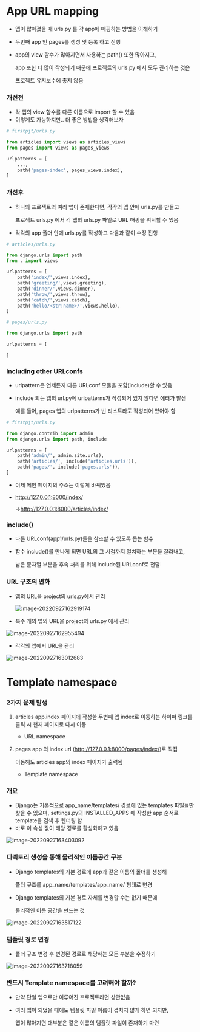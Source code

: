 # App URL mapping

- 앱이 많아졌을 때 urls.py 를 각 app에 매핑하는 방법을 이해하기

- 두번째 app 인 pages를 생성 및 등록 하고 진행

- app의 view 함수가 많아지면서 사용하는 path() 또한 많아지고,

  app 또한 더 많이 작성되기 때문에 프로젝트의 urls.py 에서 모두 관리하는 것은

  프로젝트 유지보수에 좋지 않음

### 개선전

- 각 앱의 view 함수를 다른 이름으로 import 할 수 있음
- 이렇게도 가능하지만.. 더 좋은 방법을 생각해보자

```python
# firstpjt/urls.py

from articles import views as articles_views
from pages import views as pages_views

urlpatterns = [
    ...,
    path('pages-index', pages_views.index),
]
```

### 개선후

- 하나의 프로젝트의 여러 앱이 존재한다면, 각각의 앱 안에 urls.py를 만들고

  프로젝트 urls.py 에서 각 앱의 urls.py 파일로 URL 매핑을 위탁할 수 있음

- 각각의 app 폴더 안에 urls.py를 작성하고 다음과 같이 수정 진행

```python
# articles/urls.py

from django.urls import path
from . import views

urlpatterns = [
    path('index/',views.index),
    path('greeting/',views.greeting),
    path('dinner/',views.dinner),
    path('throw/',views.throw),
    path('catch/',views.catch),
    path('hello/<str:name>/',views.hello),
]

# pages/urls.py

from django.urls import path

urlpatterns = [
    
]
```

### Including other URLconfs

- urlpattern은 언제든지 다른 URLconf 모듈을 포함(include)할 수 있음

- include 되는 앱의 url.py에 urlpatterns가 작성되어 있지 않다면 에러가 발생

  예를 들어, pages 앱의 urlpatterns가 빈 리스트라도 작성되어 있어야 함

```python
# firstpjt/urls.py

from django.contrib import admin
from django.urls import path, include

urlpatterns = [
    path('admin/', admin.site.urls),
    path('articles/', include('articles.urls')),
    path('pages/', include('pages.urls')),
]
```

- 이제 메인 페이지의 주소는 이렇게 바뀌었음

- http://127.0.0.1:8000/index/

  ->http://127.0.0.1:8000/articles/index/

### include()

- 다른 URLconf(app1/urls.py)들을 참조할 수 있도록 돕는 함수

- 함수 include()를 만나게 되면 URL의 그 시점까지 일치하는 부분을 잘라내고,

  남은 문자열 부분을 후속 처리를 위해 include된 URLconf로 전달

### URL 구조의 변화

- 앱의 URL을 project의 urls.py에서 관리

  ![image-20220927162919174](Django_4.assets/image-20220927162919174.png)

- 복수 개의 앱의 URL을 project의 urls.py 에서 관리

  

![image-20220927162955494](Django_4.assets/image-20220927162955494.png)

- 각각의 앱에서 URL을 관리

![image-20220927163012683](Django_4.assets/image-20220927163012683.png)

# Template namespace

### 2가지 문제 발생

1. articles app.index 페이지에 작성한 두번째 앱 index로 이동하는 하이퍼 링크를 클릭 시 현재 페이지로 다시 이동

   - URL namespace

2. pages app 의 index url (http://127.0.0.1:8000/pages/index/)로 직접

   이동해도 articles app의 index 페이지가 출력됨

   - Template namespace

### 개요

- Django는 기본적으로 app_name/templates/ 경로에 있는 templates 파일들만 찾을 수 있으며, settings.py의 INSTALLED_APPS 에 작성한 app 순서로 template을 검색 후 렌더링 함
- 바로 이 속성 값이 해당 경로를 활성화하고 있음

![image-20220927163403092](Django_4.assets/image-20220927163403092.png)

### 디렉토리 생성을 통해 물리적인 이름공간 구분

- Django templates의 기본 경로에 app과 같은 이름의 폴더를 생성해

  폴더 구조를 app_name/templates/app_name/ 형태로 변경

- Django templates의 기본 경로 자체를 변경할 수는 없기 때문에

  물리적인 이름 공간을 만드는 것

![image-20220927163517122](Django_4.assets/image-20220927163517122.png)

### 템플릿 경로 변경

- 폴더 구조 변경 후 변경된 경로로 해당하는 모든 부분을 수정하기

![image-20220927163718059](Django_4.assets/image-20220927163718059.png)

### 반드시 Template namespace를 고려해야 할까?

- 만약 단일 앱으로만 이루어진 프로젝트라면 상관없음

- 여러 앱이 되었을 때에도 템플릿 파일 이름이 겹치지 않게 하면 되지만,

  앱이 많아지면 대부분은 같은 이름의 템플릿 파일이 존재하기 마련